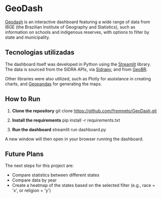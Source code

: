# GeoDash

[Geodash](https://geodash.streamlit.app/) is an interactive dashboard featuring a wide range of data from IBGE (the Brazilian Institute of Geography and Statistics), such as information on schools and indigenous reserves, with options to filter by state and municipality.

## Tecnologias utilizadas

The dashboard itself was developed in Python using the [Streamlit](https://streamlit.io/) library. The data is sourced from the SIDRA APIs, via [Sidrapy](https://sidrapy.readthedocs.io/pt-br/latest/), and from [GeoBR](https://ipeagit.github.io/geobr/articles/python-intro/py-intro-to-geobr.html).

Other libraries were also utilized, such as Plotly for assistance in creating charts, and [Geopandas](https://geopandas.org/en/stable/index.html) for generating the maps.

## How to Run

1. **Clone the repository**
git clone https://github.com/frpmneto/GeoDash.git

2. **Install the requirements**
pip install -r requirements.txt

3. **Run the dashboard**
streamlit run dashboard.py

A new window will then open in your browser running the dashboard.

## Future Plans

The next steps for this project are:
- Compare statistics between different states
- Compare data by year
- Create a heatmap of the states based on the selected filter (e.g., race = 'x', or religion = 'y')
